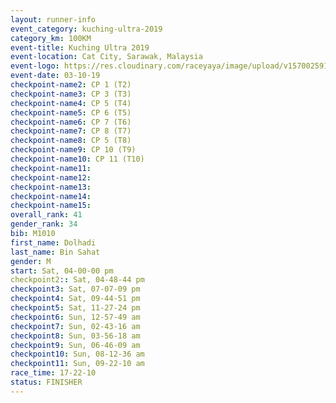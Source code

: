 ```yaml
---
layout: runner-info 
event_category: kuching-ultra-2019 
category_km: 100KM 
event-title: Kuching Ultra 2019
event-location: Cat City, Sarawak, Malaysia 
event-logo: https://res.cloudinary.com/raceyaya/image/upload/v1570025915/logo/kuching_ultra_jsvtue.jpg 
event-date: 03-10-19 
checkpoint-name2: CP 1 (T2) 
checkpoint-name3: CP 3 (T3) 
checkpoint-name4: CP 5 (T4) 
checkpoint-name5: CP 6 (T5) 
checkpoint-name6: CP 7 (T6) 
checkpoint-name7: CP 8 (T7) 
checkpoint-name8: CP 5 (T8) 
checkpoint-name9: CP 10 (T9) 
checkpoint-name10: CP 11 (T10) 
checkpoint-name11:  
checkpoint-name12: 
checkpoint-name13: 
checkpoint-name14: 
checkpoint-name15: 
overall_rank: 41
gender_rank: 34
bib: M1010
first_name: Dolhadi
last_name: Bin Sahat
gender: M
start: Sat, 04-00-00 pm
checkpoint2:: Sat, 04-48-44 pm
checkpoint3: Sat, 07-07-09 pm
checkpoint4: Sat, 09-44-51 pm
checkpoint5: Sat, 11-27-24 pm
checkpoint6: Sun, 12-57-49 am
checkpoint7: Sun, 02-43-16 am
checkpoint8: Sun, 03-56-18 am
checkpoint9: Sun, 06-46-09 am
checkpoint10: Sun, 08-12-36 am
checkpoint11: Sun, 09-22-10 am
race_time: 17-22-10
status: FINISHER
---
```

